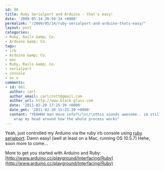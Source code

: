 ```yaml
---
id: 86
title: Ruby Serialport and Arduino - that's easy!
date: '2009-05-14 20:59:34 +0000'
permalink: "/2009/05/14/ruby-serialport-and-arduino-thats-easy/"
layout: post
categories:
- Ruby, Rails &amp; Co.
- Arduino &amp; Co.
tags:
- irb
- Arduino &amp; Co.
- mac
- Ruby, Rails &amp; Co.
- serialport
- console
- os x
comments:
- id: 661
  author: carl
  author_email: carlcrott@gmail.com
  author_url: http://www.black-glass.com
  date: '2011-02-20 17:25:39 +0000'
  date_gmt: '2011-02-20 15:25:39 +0000'
  content: "YEAHHH man more info?\r\n\r\nthis sounds awesome.. im still trying to
    wrap my head around how the whole process works"
---
```

Yeah, just controlled my Arduino via the ruby irb console using [ruby serialport](http://rubyforge.org/projects/ruby-serialport). Damn easy! (well at least on a Mac, running OS 10.5.7) Hehe, soon more to come...

More to get you started with Arduino and Ruby:  
[http://www.arduino.cc/playground/Interfacing/Ruby](http://www.arduino.cc/playground/Interfacing/Ruby)